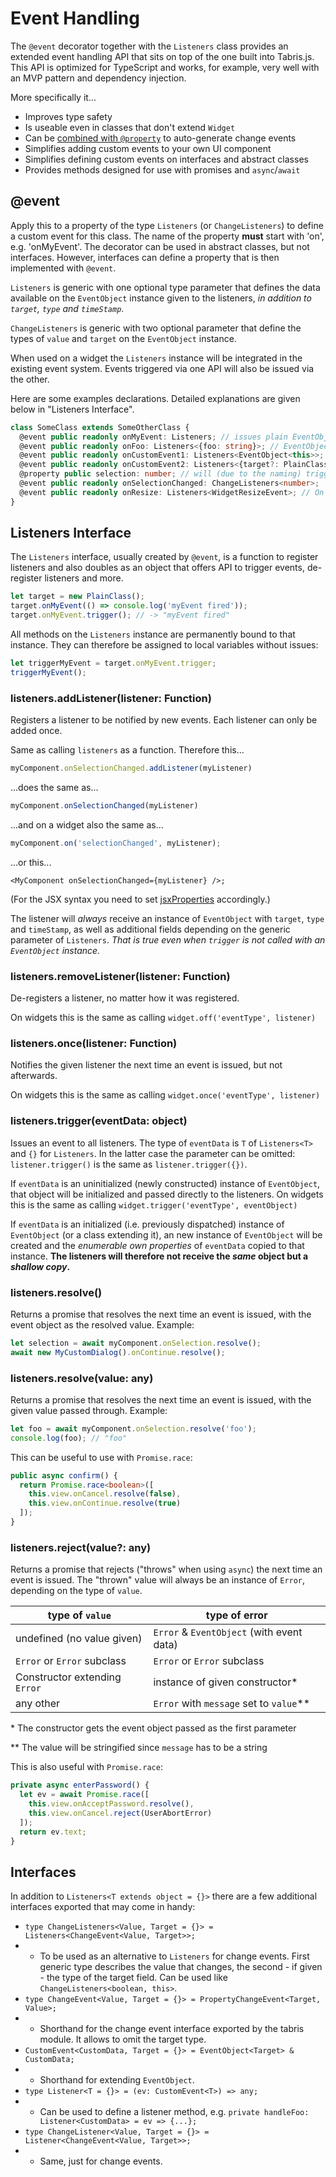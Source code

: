 # Event Handling

The `@event` decorator together with the `Listeners` class provides an extended event handling API that sits on top of the one built into Tabris.js. This API is optimized for TypeScript and works, for example, very well with an MVP pattern and dependency injection.

More specifically it...

* Improves type safety
* Is useable even in classes that don't extend `Widget`
* Can be [combined with `@property`](./data-binding.md) to auto-generate change events
* Simplifies adding custom events to your own UI component
* Simplifies defining custom events on interfaces and abstract classes
* Provides methods designed for use with promises and `async`/`await`

## @event

Apply this to a property of the type `Listeners` (or `ChangeListeners`) to define a custom event for this class. The name of the property __must__ start with 'on', e.g. 'onMyEvent'. The decorator can be used in abstract classes, but not interfaces. However, interfaces can define a property that is then implemented with `@event`.

`Listeners` is generic with one optional type parameter that defines the data available on the `EventObject` instance given to the listeners, _in addition to `target`, `type` and `timeStamp`_.

`ChangeListeners` is generic with two optional parameter that define the types of `value` and `target` on the `EventObject` instance.

When used on a widget the `Listeners` instance will be integrated in the existing event system. Events triggered via one API will also be issued via the other.

Here are some examples declarations. Detailed explanations are given below in "Listeners Interface".

```ts
class SomeClass extends SomeOtherClass {
  @event public readonly onMyEvent: Listeners; // issues plain EventObject instances
  @event public readonly onFoo: Listeners<{foo: string}>; // EventObject with additional event data
  @event public readonly onCustomEvent1: Listeners<EventObject<this>>; // Sets type of `event.target` to `PlainClass`
  @event public readonly onCustomEvent2: Listeners<{target?: PlainClass}>; // almost the same, but more convenient to trigger
  @property public selection: number; // will (due to the naming) trigger the event below:
  @event public readonly onSelectionChanged: ChangeListeners<number>;
  @event public readonly onResize: Listeners<WidgetResizeEvent>; // On a widget this would delegate to the existing resize event
}
```

## Listeners Interface

The `Listeners` interface, usually created by `@event`, is a function to register listeners and also doubles as an object that offers API to trigger events, de-register listeners and more.

```ts
let target = new PlainClass();
target.onMyEvent(() => console.log('myEvent fired'));
target.onMyEvent.trigger(); // -> "myEvent fired"

```

All methods on the `Listeners` instance are permanently bound to that instance. They can therefore be assigned to local variables without issues:

```ts
let triggerMyEvent = target.onMyEvent.trigger;
triggerMyEvent();

```

### listeners.addListener(listener: Function)

Registers a listener to be notified by new events. Each listener can only be added once.

Same as calling `listeners` as a function. Therefore this...

```ts
myComponent.onSelectionChanged.addListener(myListener)
```
...does the same as...
```ts
myComponent.onSelectionChanged(myListener)
```
...and on a widget also the same as...
```ts
myComponent.on('selectionChanged', myListener);
```
...or this...
```tsx
<MyComponent onSelectionChanged={myListener} />;
```

(For the JSX syntax you need to set [jsxProperties](https://tabrisjs.com/documentation/latest/lang.html#jsx) accordingly.)

The listener will _always_ receive an instance of `EventObject` with `target`, `type` and `timeStamp`, as well as additional fields depending on the generic parameter of `Listeners`. _That is true even when `trigger` is not called with an `EventObject` instance._

### listeners.removeListener(listener: Function)

De-registers a listener, no matter how it was registered.

On widgets this is the same as calling `widget.off('eventType', listener)`

### listeners.once(listener: Function)

Notifies the given listener the next time an event is issued, but not afterwards.

On widgets this is the same as calling `widget.once('eventType', listener)`

### listeners.trigger(eventData: object)

Issues an event to all listeners. The type of `eventData` is `T` of `Listeners<T>` and `{}` for `Listeners`. In the latter case the parameter can be omitted: `listener.trigger()` is the same as `listener.trigger({})`.

If `eventData` is an uninitialized (newly constructed) instance of `EventObject`, that object will be initialized and passed directly to the listeners. On widgets this is the same as calling `widget.trigger('eventType', eventObject)`

If `eventData` is an initialized (i.e. previously dispatched) instance of `EventObject` (or a class extending it), an new instance of `EventObject` will be created and the _enumerable own properties_ of `eventData` copied to that instance. <b>The listeners will therefore not receive the _same_ object but a _shallow copy_.</b>

### listeners.resolve()

Returns a promise that resolves the next time an event is issued, with the event object as the resolved value. Example:

```ts
let selection = await myComponent.onSelection.resolve();
await new MyCustomDialog().onContinue.resolve();
```

### listeners.resolve(value: any)

Returns a promise that resolves the next time an event is issued, with the given value passed through. Example:

```ts
let foo = await myComponent.onSelection.resolve('foo');
console.log(foo); // "foo"
```

This can be useful to use with `Promise.race`:

```ts
public async confirm() {
  return Promise.race<boolean>([
    this.view.onCancel.resolve(false),
    this.view.onContinue.resolve(true)
  ]);
}
```

### listeners.reject(value?: any)

Returns a promise that rejects ("throws" when using `async`) the next time an event is issued. The "thrown" value will always be an instance of `Error`, depending on the type of `value`.

| type of `value`                   | type of error                             |
|-----------------------------------|-------------------------------------------|
| undefined (no value given)        | `Error` & `EventObject` (with event data) |
| `Error` or `Error` subclass       | `Error` or `Error` subclass               |
| Constructor extending `Error`     | instance of given constructor*            |
| any other                         | `Error` with `message` set to `value`**   |

\* The constructor gets the event object passed as the first parameter

\*\* The value will be stringified since `message` has to be a string

This is also useful with `Promise.race`:

```ts
private async enterPassword() {
  let ev = await Promise.race([
    this.view.onAcceptPassword.resolve(),
    this.view.onCancel.reject(UserAbortError)
  ]);
  return ev.text;
}
```

## Interfaces

In addition to `Listeners<T extends object = {}>` there are a few additional interfaces exported that may come in handy:

* `type ChangeListeners<Value, Target = {}> = Listeners<ChangeEvent<Value, Target>>;`
* * To be used as an alternative to `Listeners` for change events. First generic type describes the value that changes, the second - if given - the type of the target field. Can be used like `ChangeListeners<boolean, this>`.
* `type ChangeEvent<Value, Target = {}> = PropertyChangeEvent<Target, Value>;`
* * Shorthand for the change event interface exported by the tabris module. It allows to omit the target type.
* `CustomEvent<CustomData, Target = {}> = EventObject<Target> & CustomData;`
* * Shorthand for extending `EventObject`.
* `type Listener<T = {}> = (ev: CustomEvent<T>) => any;`
* * Can be used to define a listener method, e.g. `private handleFoo: Listener<CustomData> = ev => {...};`
* `type ChangeListener<Value, Target = {}> = Listener<ChangeEvent<Value, Target>>;`
* * Same, just for change events.